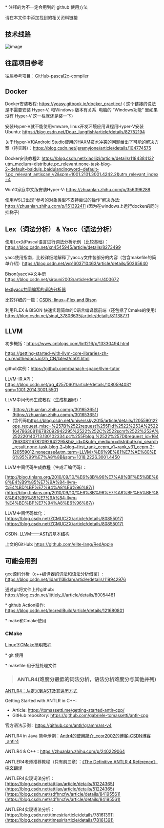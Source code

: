 \* 注释的为不一定会用到的 github 使用方法

请在本文件中添加找到的相关资料链接

## 技术线路

![image](https://user-images.githubusercontent.com/50643137/157364886-6b5ae0b1-e54b-43ca-821e-ee2d9b84c6ed.png)

## 往届项目参考

[往届参考项目：GitHub-pascal2c-compiler](https://github.com/Yorange0/pascal2c-compiler)

## Docker

Docker安装教程: https://yeasy.gitbook.io/docker_practice/ ( 这个链接的说法是不需要安装 Hyper-V, 和Windows 版本有关系. 电脑的 “Windows功能” 里如果没有 Hyper-V 这一栏就还是装一下)

安装Hyper-V就不能使用vmware, linux开发环境应用课程用Hyper-V安装Ubuntu: https://blog.csdn.net/Douz_lungfish/article/details/82752194

关于Hyper-V和Android Studio使用的HAXM技术冲突的问题给出了可能的解决方案（待实践）：https://blog.csdn.net/jeremyjone/article/details/104774575

Docker安装教程2: https://blog.csdn.net/xiaoliizi/article/details/118438413?utm_medium=distribute.pc_relevant.none-task-blog-2~default~baidujs_baidulandingword~default-1.pc_relevant_antiscan_v2&spm=1001.2101.3001.4242.2&utm_relevant_index=4

Win10家庭中文版安装Hyper-V: https://zhuanlan.zhihu.com/p/356396288

使用WSL2出现“参考的对象类型不支持尝试的操作”解决办法: https://zhuanlan.zhihu.com/p/151392411 (因为在windows上运行docker的同时挂梯子)


## Lex（词法分析） & Yacc（语法分析）

使用Lex对Pascal语言进行词法分析示例（比较基础）：https://blog.csdn.net/xn4545945/article/details/8273499

yacc使用指南，比较详细地解释了yacc.y文件各部分的内容（包含makefile的简单介绍）https://blog.csdn.net/wp1603710463/article/details/50365640

Bison(yacc)中文手册 https://blog.csdn.net/sirouni2003/article/details/400672

[lex&yacc共同编写的词法分析器](https://blog.csdn.net/weixin_43074474/article/details/106488970?ops_request_misc=%257B%2522request%255Fid%2522%253A%2522164786533816782094830852%2522%252C%2522scm%2522%253A%252220140713.130102334..%2522%257D&request_id=164786533816782094830852&biz_id=0&utm_medium=distribute.pc_search_result.none-task-blog-2~blog~baidu_landing_v2~default-3-106488970.nonecase&utm_term=yacc%E8%AF%AD%E6%B3%95%E5%88%86%E6%9E%90%E5%99%A8&spm=1018.2226.3001.4450)

比较详细的一篇：[CSDN: linux--Flex and Bison](https://blog.csdn.net/qq_38880380/article/details/99447017?ops_request_misc=%257B%2522request%255Fid%2522%253A%2522164811089716780255239907%2522%252C%2522scm%2522%253A%252220140713.130102334..%2522%257D&request_id=164811089716780255239907&biz_id=0&utm_medium=distribute.pc_search_result.none-task-blog-2~all~sobaiduend~default-2-99447017.142^v3^pc_search_result_control_group,143^v4^control&utm_term=flex+Linux&spm=1018.2226.3001.4187)

利用FLEX & BISON 快速实现简单的C语言编译器前端（还包括了Cmake的使用）https://blog.csdn.net/sinat_37806635/article/details/81138771


## LLVM

初步概括：https://www.cnblogs.com/lin1216/p/13330494.html

https://getting-started-with-llvm-core-libraries-zh-cn.readthedocs.io/zh_CN/latest/ch01.html

github实例：https://github.com/banach-space/llvm-tutor

LLVM-IR API：https://blog.csdn.net/qq_42570601/article/details/108059403?spm=1001.2014.3001.5501

LLVM中间代码生成教程（生成机器码）：

* [https://zhuanlan.zhihu.com/p/301653651](https://zhuanlan.zhihu.com/p/301653651)
* (含代码)https://blog.csdn.net/universsky2015/article/details/120559012?ops_request_misc=%257B%2522request%255Fid%2522%253A%2522164786308116782092942295%2522%252C%2522scm%2522%253A%252220140713.130102334.pc%255Fblog.%2522%257D&request_id=164786308116782092942295&biz_id=0&utm_medium=distribute.pc_search_result.none-task-blog-2~blog~first_rank_ecpm_v1~rank_v31_ecpm-2-120559012.nonecase&utm_term=LLVM+%E6%9E%81%E7%AE%80%E6%95%99%E7%A8%8B&spm=1018.2226.3001.4450

LLVM中间代码生成教程（生成汇编代码）：

 [http://blog.tinlans.org/2010/09/10/%E6%8B%96%E7%A8%BF%E5%BE%88%E4%B9%85%E7%9A%84-llvm-%E4%BD%BF%E7%94%A8%E6%96%87/](http://blog.tinlans.org/2010/09/10/%E6%8B%96%E7%A8%BF%E5%BE%88%E4%B9%85%E7%9A%84-llvm-%E4%BD%BF%E7%94%A8%E6%96%87/)

LLVM中间代码优化：[https://blog.csdn.net/ZCMUCZX/article/details/80855017](https://blog.csdn.net/ZCMUCZX/article/details/80855017)

[CSDN: LLVM——AST的基本结构](https://blog.csdn.net/xfxyy_sxfancy/article/details/49757783?ops_request_misc=%257B%2522request%255Fid%2522%253A%2522164946709416780271528513%2522%252C%2522scm%2522%253A%252220140713.130102334..%2522%257D&request_id=164946709416780271528513&biz_id=0&utm_medium=distribute.pc_search_result.none-task-blog-2~all~baidu_landing_v2~default-1-49757783.142^v7^control,157^v4^control&utm_term=llvm+%E6%8A%BD%E8%B1%A1%E8%AF%AD%E6%B3%95%E6%A0%91&spm=1018.2226.3001.4187)

上文的GitHub: https://github.com/elite-lang/RedApple


## 可能会用到

gcc源码分析（c++编译器的词法和语法分析借鉴）: https://blog.csdn.net/lidan113lidan/article/details/119942976

通过git将文件上传github: https://blog.csdn.net/littlely_ll/article/details/80054481

\* github Action操作: https://blog.csdn.net/IncrediBuild/article/details/121680801

\* make和Cmake使用

### CMake
[Linux下CMake简明教程](https://blog.csdn.net/whahu1989/article/details/82078563?ops_request_misc=%257B%2522request%255Fid%2522%253A%2522164808932816781685331589%2522%252C%2522scm%2522%253A%252220140713.130102334..%2522%257D&request_id=164808932816781685331589&biz_id=0&utm_medium=distribute.pc_search_result.none-task-blog-2~all~top_positive~default-1-82078563.142^v3^pc_search_result_control_group,143^v4^control&utm_term=cmake&spm=1018.2226.3001.4187)

\* git 使用

\* makefile:用于批处理文件

> ### ANTLR4(难度分最低的词法分析，语法分析难度分与其他并列)

[ANTLR4：从定义到AST及其遍历方式](https://www.cnblogs.com/huaweiyun/p/14334037.html)

Getting Started with ANTLR in C++: 
  - Article: https://tomassetti.me/getting-started-antlr-cpp/
  - GitHub repository: https://github.com/gabriele-tomassetti/antlr-cpp

官方语法示例：https://github.com/antlr/grammars-v4

ANTLR4 in Java 简单示例：[Antlr4的使用简介_ccor2002的博客-CSDN博客_antlr4](https://blog.csdn.net/ccor2002/article/details/101567388?ops_request_misc=%7B%22request%5Fid%22%3A%22164767100616782092952580%22%2C%22scm%22%3A%2220140713.130102334..%22%7D&request_id=164767100616782092952580&biz_id=0&utm_medium=distribute.pc_search_result.none-task-blog-2~all~sobaiduend~default-1-101567388.142^v2^pc_search_result_control_group,143^v4^control&utm_term=ANTLR4&spm=1018.2226.3001.4187)

ANTLR4 & C++：https://zhuanlan.zhihu.com/p/240229064

ANTLER4老师推荐教程（只有前三章）：[《The Definitive ANTLR 4 Reference》中文翻译](https://github.com/W-angler/the-definitive-antlr-4-reference-chs)

ANTLER4实现词法分析：[https://blog.csdn.net/attilax/article/details/51224365](https://blog.csdn.net/attilax/article/details/51224365)       
                    [https://blog.csdn.net/sdfhncfw/article/details/84195561](https://blog.csdn.net/sdfhncfw/article/details/84195561)

ANTLER4实现语法分析：[https://blog.csdn.net/timesir/article/details/78161391](https://blog.csdn.net/timesir/article/details/78161391)
